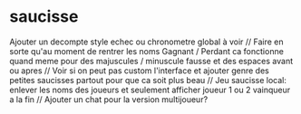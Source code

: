 # saucisse
Ajouter un decompte style echec ou chronometre global à voir // Faire en sorte qu'au moment de rentrer les noms Gagnant / Perdant ca fonctionne quand meme pour des majuscules / minuscule fausse et des espaces avant ou apres // Voir si on peut pas custom l'interface et ajouter genre des petites saucisses partout pour que ca soit plus beau // Jeu saucisse local: enlever les noms des joueurs et seulement afficher joueur 1 ou 2 vainqueur a la fin // Ajouter un chat pour la version multijoueur?
